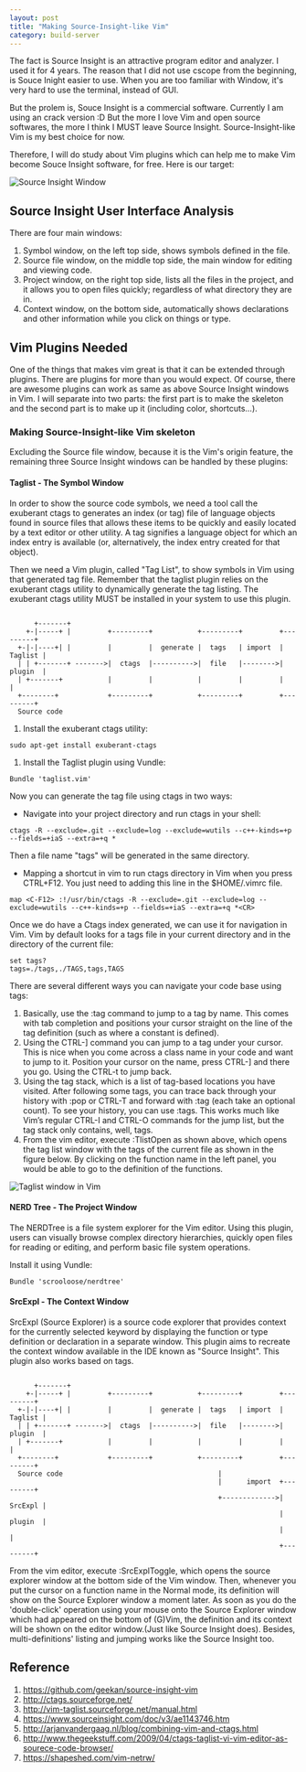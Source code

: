 ```yaml
---
layout: post
title: "Making Source-Insight-like Vim"
category: build-server
---
```


The fact is Source Insight is an attractive program editor and analyzer. I used it for 4 years. The reason that I did not use cscope from the beginning, is Souce Inight easier to use. When you are too familiar with Window, it's very hard to use the terminal, instead of GUI.

But the prolem is, Souce Insight is a commercial software. Currently I am using an crack version :D But the more I love Vim and open source softwares, the more I think I MUST leave Source Insight. Source-Insight-like Vim is my best choice for now.

Therefore, I will do study about Vim plugins which can help me to make Vim become Souce Insight software, for free. Here is our target:

![Source Insight Window](https://github.com/quyenlv/quyenlv.github.io/blob/master/images/2017-08-26-source-insight-window.gif)

## Source Insight User Interface Analysis
There are four main windows:
1. Symbol window, on the left top side, shows symbols defined in the file.
1. Source file window, on the middle top side, the main window for editing and viewing code.
1. Project window, on the right top side, lists all the files in the project, and it allows you to open files quickly; regardless of what directory they are in.
1. Context window, on the bottom side, automatically shows declarations and other information while you click on things or type.

## Vim Plugins Needed
One of the things that makes vim great is that it can be extended through plugins. There are plugins for more than you would expect. Of course, there are awesome plugins can work as same as above Source Insight windows in Vim. I will separate into two parts: the first part is to make the skeleton and the second part is to make up it (including color, shortcuts...).

### Making Source-Insight-like Vim skeleton

Excluding the Source file window, because it is the Vim's origin feature, the remaining three Source Insight windows can be handled by these plugins:

#### Taglist - The Symbol Window
In order to show the source code symbols, we need a tool call the exuberant ctags to generates an index (or tag) file of language objects found in source files that allows these items to be quickly and easily located by a text editor or other utility. A tag signifies a language object for which an index entry is available (or, alternatively, the index entry created for that object).

Then we need a Vim plugin, called "Tag List", to show symbols in Vim using that generated tag file. Remember that the taglist plugin relies on the exuberant ctags utility to dynamically generate the tag listing. The exuberant ctags utility MUST be installed in your system to use this plugin.

```

      +-------+
    +-|-----+ |         +---------+           +---------+         +---------+
  +-|-|----+| |         |         |  generate |  tags   | import  | Taglist |
  | | +-------+ ------->|  ctags  |---------->|  file   |-------->| plugin  |
  | +-------+           |         |           |         |         |         |
  +--------+            +---------+           +---------+         +---------+
  Source code

```

1. Install the exuberant ctags utility:
```
sudo apt-get install exuberant-ctags
```
1. Install the Taglist plugin using Vundle:
```
Bundle 'taglist.vim'
```

Now you can generate the tag file using ctags in two ways:
* Navigate into your project directory and run ctags in your shell:
```
ctags -R --exclude=.git --exclude=log --exclude=wutils --c++-kinds=+p --fields=+iaS --extra=+q *
```
Then a file name "tags" will be generated in the same directory.
* Mapping a shortcut in vim to run ctags directory in Vim when you press CTRL+F12. You just need to adding this line in the $HOME/.vimrc file.
```
map <C-F12> :!/usr/bin/ctags -R --exclude=.git --exclude=log --exclude=wutils --c++-kinds=+p --fields=+iaS --extra=+q *<CR>
```

Once we do have a Ctags index generated, we can use it for navigation in Vim. Vim by default looks for a tags file in your current directory and in the directory of the current file:
```
set tags?
tags=./tags,./TAGS,tags,TAGS
```

There are several different ways you can navigate your code base using tags:

1. Basically, use the :tag command to jump to a tag by name. This comes with tab completion and positions your cursor straight on the line of the tag definition (such as where a constant is defined).
1. Using the CTRL-] command you can jump to a tag under your cursor. This is nice when you come across a class name in your code and want to jump to it. Position your cursor on the name, press CTRL-] and there you go. Using the CTRL-t to jump back.
1. Using the tag stack, which is a list of tag-based locations you have visited. After following some tags, you can trace back through your history with :pop or CTRL-T and forward with :tag (each take an optional count). To see your history, you can use :tags. This works much like Vim’s regular CTRL-I and CTRL-O commands for the jump list, but the tag stack only contains, well, tags.
1. From the vim editor, execute :TlistOpen as shown above, which opens the tag list window with the tags of the current file as shown in the figure below. By clicking on the function name in the left panel, you would be able to go to the definition of the functions.


![Taglist window in Vim](https://github.com/quyenlv/quyenlv.github.io/blob/master/images/017-08-26-tlistopen.png)

#### NERD Tree - The Project Window
The NERDTree is a file system explorer for the Vim editor. Using this plugin, users can visually browse complex directory hierarchies, quickly open files for reading or editing, and perform basic file system operations.

Install it using Vundle:
```
Bundle 'scrooloose/nerdtree'
```

#### SrcExpl - The Context Window
SrcExpl (Source Explorer) is a source code explorer that provides context for the currently selected keyword by displaying the function or type definition or declaration in a separate window. This plugin aims to recreate the context window available in the IDE known as "Source Insight". This plugin also works based on tags.

```

      +-------+
    +-|-----+ |         +---------+           +---------+         +---------+
  +-|-|----+| |         |         |  generate |  tags   | import  | Taglist |
  | | +-------+ ------->|  ctags  |---------->|  file   |-------->| plugin  |
  | +-------+           |         |           |         |         |         |
  +--------+            +---------+           +---------+         +---------+
  Source code                                      |
                                                   |      import  +---------+
                                                   +------------->| SrcExpl |
                                                                  | plugin  |
                                                                  |         |
                                                                  +---------+

```

From the vim editor, execute :SrcExplToggle, which opens the source explorer window at the bottom side of the Vim window. Then, whenever you put the cursor on a function name in the Normal mode, its definition will show on the Source Explorer window a moment later. As soon as you do the 'double-click' operation using your mouse onto the Source Explorer window which had appeared on the bottom of (G)Vim, the definition and its context will be shown on the editor window.(Just like Source Insight does). Besides, multi-definitions' listing and jumping works like the Source Insight too.

## Reference
1. https://github.com/geekan/source-insight-vim
1. http://ctags.sourceforge.net/
1. http://vim-taglist.sourceforge.net/manual.html
1. https://www.sourceinsight.com/doc/v3/ae1143746.htm
1. http://arjanvandergaag.nl/blog/combining-vim-and-ctags.html
1. http://www.thegeekstuff.com/2009/04/ctags-taglist-vi-vim-editor-as-sourece-code-browser/
1. https://shapeshed.com/vim-netrw/
